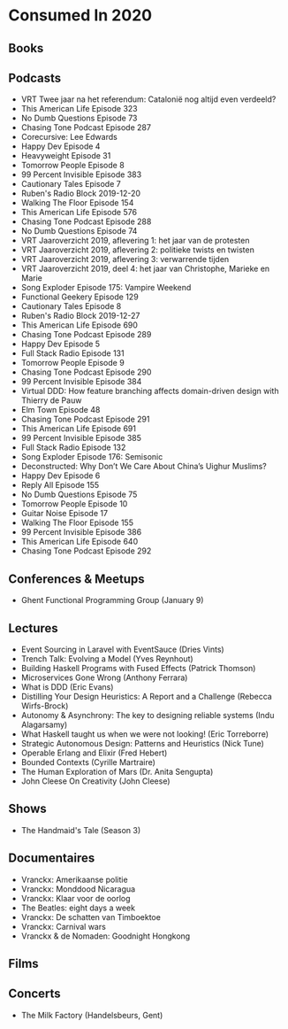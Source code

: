 # Consumed In 2020


## Books



## Podcasts

- VRT Twee jaar na het referendum: Catalonië nog altijd even verdeeld?
- This American Life Episode 323
- No Dumb Questions Episode 73
- Chasing Tone Podcast Episode 287
- Corecursive: Lee Edwards
- Happy Dev Episode 4
- Heavyweight Episode 31
- Tomorrow People Episode 8
- 99 Percent Invisible Episode 383
- Cautionary Tales Episode 7
- Ruben's Radio Block 2019-12-20
- Walking The Floor Episode 154
- This American Life Episode 576
- Chasing Tone Podcast Episode 288
- No Dumb Questions Episode 74
- VRT Jaaroverzicht 2019, aflevering 1: het jaar van de protesten
- VRT Jaaroverzicht 2019, aflevering 2: politieke twists en twisten
- VRT Jaaroverzicht 2019, aflevering 3: verwarrende tijden
- VRT Jaaroverzicht 2019, deel 4: het jaar van Christophe, Marieke en Marie
- Song Exploder Episode 175: Vampire Weekend
- Functional Geekery Episode 129
- Cautionary Tales Episode 8
- Ruben's Radio Block 2019-12-27
- This American Life Episode 690
- Chasing Tone Podcast Episode 289
- Happy Dev Episode 5
- Full Stack Radio Episode 131
- Tomorrow People Episode 9
- Chasing Tone Podcast Episode 290
- 99 Percent Invisible Episode 384
- Virtual DDD: How feature branching affects domain-driven design with Thierry de Pauw
- Elm Town Episode 48
- Chasing Tone Podcast Episode 291
- This American Life Episode 691
- 99 Percent Invisible Episode 385
- Full Stack Radio Episode 132
- Song Exploder Episode 176: Semisonic
- Deconstructed: Why Don’t We Care About China’s Uighur Muslims?
- Happy Dev Episode 6
- Reply All Episode 155
- No Dumb Questions Episode 75
- Tomorrow People Episode 10
- Guitar Noise Episode 17
- Walking The Floor Episode 155
- 99 Percent Invisible Episode 386
- This American Life Episode 640
- Chasing Tone Podcast Episode 292


## Conferences & Meetups

- Ghent Functional Programming Group (January 9)


## Lectures

- Event Sourcing in Laravel with EventSauce (Dries Vints)
- Trench Talk: Evolving a Model (Yves Reynhout)
- Building Haskell Programs with Fused Effects (Patrick Thomson)
- Microservices Gone Wrong (Anthony Ferrara)
- What is DDD (Eric Evans)
- Distilling Your Design Heuristics: A Report and a Challenge (Rebecca Wirfs-Brock)
- Autonomy & Asynchrony: The key to designing reliable systems (Indu Alagarsamy)
- What Haskell taught us when we were not looking! (Eric Torreborre)
- Strategic Autonomous Design: Patterns and Heuristics (Nick Tune)
- Operable Erlang and Elixir (Fred Hebert)
- Bounded Contexts (Cyrille Martraire)
- The Human Exploration of Mars (Dr. Anita Sengupta)
- John Cleese On Creativity (John Cleese)


## Shows

- The Handmaid's Tale (Season 3)


## Documentaires

- Vranckx: Amerikaanse politie
- Vranckx: Monddood Nicaragua
- Vranckx: Klaar voor de oorlog
- The Beatles: eight days a week
- Vranckx: De schatten van Timboektoe
- Vranckx: Carnival wars
- Vranckx & de Nomaden: Goodnight Hongkong


## Films



## Concerts

- The Milk Factory (Handelsbeurs, Gent)
